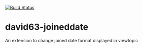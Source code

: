 [![Build Status](https://travis-ci.org/david63/david63-joineddate.svg?branch=3.2)](https://travis-ci.org/david63/david63-joineddate)

# david63-joineddate
An extension to change joined date format displayed in viewtopic
